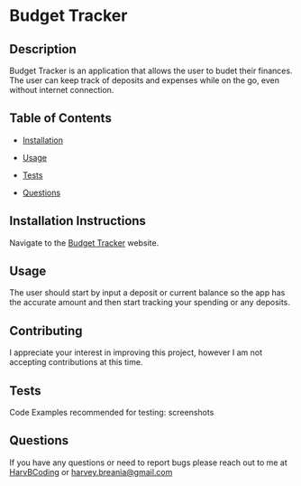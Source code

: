 
  # Budget Tracker
  

  ## Description
  Budget Tracker is an application that allows the user to budet their finances. The user can keep track of deposits and expenses while on the go, even without internet connection.

  ## Table of Contents
  * [Installation](#installation-instructions)
  * [Usage](#usage)
  
  * [Tests](#tests)
  * [Questions](#questions)
  
  
  

  ## Installation Instructions
  Navigate to the [Budget Tracker](https://harv-budget-tracker.herokuapp.com/) website.

  ## Usage
  The user should start by input a deposit or current balance so the app has the accurate amount and then start tracking your spending or any deposits.

  
  ## Contributing
  I appreciate your interest in improving this project, however I am not accepting contributions at this time.
  

  
  ## Tests
  Code Examples recommended for testing: screenshots

  ## Questions
  If you have any questions or need to report bugs please reach out to me at [HarvBCoding](https://www.github.com/HarvBCoding) or harvey.breania@gmail.com
  
  


